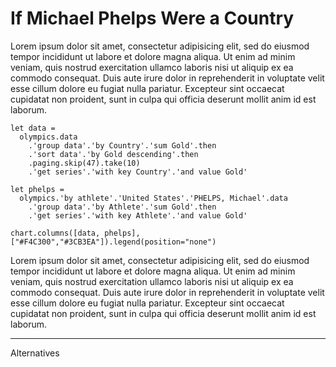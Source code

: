 If Michael Phelps Were a Country
==================

Lorem ipsum dolor sit amet, consectetur adipisicing elit, sed do eiusmod tempor incididunt ut labore 
et dolore magna aliqua. Ut enim ad minim veniam, quis nostrud exercitation ullamco laboris nisi ut 
aliquip ex ea commodo consequat. Duis aute irure dolor in reprehenderit in voluptate velit esse cillum
dolore eu fugiat nulla pariatur. Excepteur sint occaecat cupidatat non proident, sunt in culpa qui 
officia deserunt mollit anim id est laborum.

```
let data =
  olympics.data
    .'group data'.'by Country'.'sum Gold'.then
    .'sort data'.'by Gold descending'.then
    .paging.skip(47).take(10)
    .'get series'.'with key Country'.'and value Gold'

let phelps =
  olympics.'by athlete'.'United States'.'PHELPS, Michael'.data
    .'group data'.'by Athlete'.'sum Gold'.then
    .'get series'.'with key Athlete'.'and value Gold'

chart.columns([data, phelps], ["#F4C300","#3CB3EA"]).legend(position="none")
```

Lorem ipsum dolor sit amet, consectetur adipisicing elit, sed do eiusmod tempor incididunt ut labore 
et dolore magna aliqua. Ut enim ad minim veniam, quis nostrud exercitation ullamco laboris nisi ut 
aliquip ex ea commodo consequat. Duis aute irure dolor in reprehenderit in voluptate velit esse cillum
dolore eu fugiat nulla pariatur. Excepteur sint occaecat cupidatat non proident, sunt in culpa qui 
officia deserunt mollit anim id est laborum.

----------------------------------------------------------------------------------------------------

Alternatives
